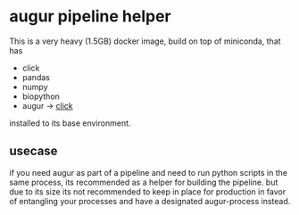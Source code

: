 # augur pipeline helper

This is a very heavy (1.5GB) docker image, build on top of miniconda, that has

- click
- pandas
- numpy
- biopython
- augur -> [click](https://docs.nextstrain.org/projects/augur/en/stable/installation/installation.html)

installed to its base environment.


## usecase

if you need augur as part of a pipeline and need to run python scripts in the same process, its recommended as a helper for building the pipeline. but due to its size its not recommended to keep in place for production in favor of entangling your processes and have a designated augur-process instead.

